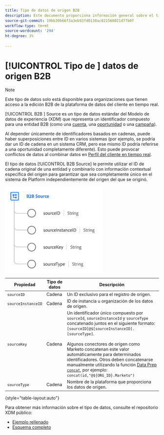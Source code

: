 ```yaml
---
title: Tipo de datos de origen B2B
description: Este documento proporciona información general sobre el tipo de datos del Modelo de datos de experiencias de origen B2B (XDM).
source-git-commit: 19bb39b66f3a3eb93fd0138ac021568021d77b0f
workflow-type: tm+mt
source-wordcount: '294'
ht-degree: 3%

---
```


# [!UICONTROL Tipo de ] datos de origen B2B

>[!NOTE]
>
>Este tipo de datos solo está disponible para organizaciones que tienen acceso a la edición B2B de la plataforma de datos del cliente en tiempo real.

[!UICONTROL B2B ] Source es un tipo de datos estándar del Modelo de datos de experiencia (XDM) que representa un identificador compuesto para una entidad B2B (como una  [cuenta](../classes/b2b/business-account.md), una  [oportunidad](../classes/b2b/business-opportunity.md) o una  [campaña](../classes/b2b/business-campaign.md)).

Al depender únicamente de identificadores basados en cadenas, puede haber superposiciones entre ID en varios sistemas (por ejemplo, se podría dar un ID de cadena en un sistema CRM, pero ese mismo ID podría referirse a una oportunidad completamente diferente). Esto puede provocar conflictos de datos al combinar datos en [Perfil del cliente en tiempo real](../../profile/home.md).

El tipo de datos [!UICONTROL B2B Source] le permite utilizar el ID de cadena original de una entidad y combinarlo con información contextual específica del origen para garantizar que sea completamente único en el sistema de Platform independientemente del origen del que se originó.

![Estructura de origen B2B](../images/data-types/b2b-source.png)

| Propiedad | Tipo de datos | Descripción |
| --- | --- | --- |
| `sourceID` | Cadena | Un ID exclusivo para el registro de origen. |
| `sourceInstanceID` | Cadena | ID de instancia u organización de los datos de origen. |
| `sourceKey` | Cadena | Un identificador único compuesto por `sourceId`, `sourceInstanceId` y `sourceType` concatenado juntos en el siguiente formato: `[sourceID]@$[sourceInstanceID].[sourceType]`.<br><br>Algunos conectores de origen como Marketo concatenan este valor automáticamente para determinados identificadores. Otros deben concatenarse manualmente utilizando la función [Data Prep `concat`](../../data-prep/functions.md#string), por ejemplo: `concat(id,"@${ORG_ID}.Marketo")` |
| `sourceType` | Cadena | Nombre de la plataforma que proporciona los datos de origen. |

{style=&quot;table-layout:auto&quot;}

Para obtener más información sobre el tipo de datos, consulte el repositorio XDM público:

* [Ejemplo rellenado](https://github.com/adobe/xdm/blob/master/components/datatypes/b2b/b2b-source.example.1.json)
* [Esquema completo](https://github.com/adobe/xdm/blob/master/components/datatypes/b2b/b2b-source.schema.json)
